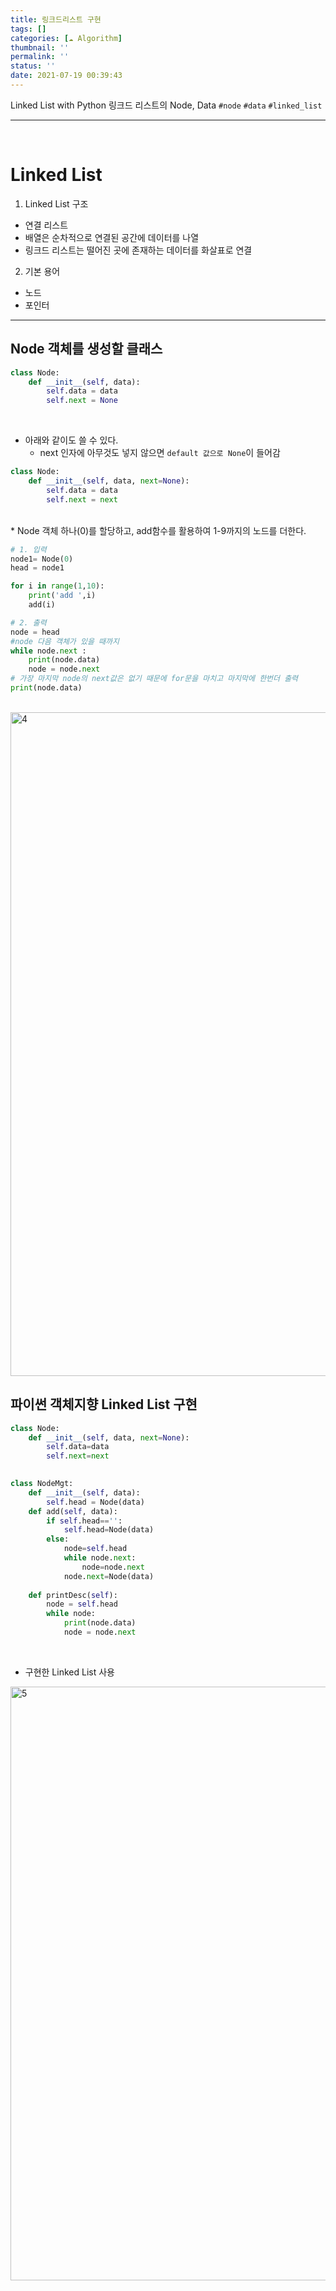 ```yaml
---
title: 링크드리스트 구현
tags: []
categories: [☁️ Algorithm]
thumbnail: ''
permalink: ''
status: ''
date: 2021-07-19 00:39:43
---
```


Linked List with Python
링크드 리스트의 Node, Data
`#node` `#data` `#linked_list`
<!-- excerpt -->
<!-- toc -->

---

<br>

# Linked List

1. Linked List 구조
* 연결 리스트
* 배열은 순차적으로 연결된 공간에 데이터를 나열
* 링크드 리스트는 떨어진 곳에 존재하는 데이터를 화살표로 연결

2. 기본 용어
* 노드
* 포인터

---

## Node 객체를 생성할 클래스

```python
class Node:
    def __init__(self, data):
        self.data = data
        self.next = None
```
<br>

* 아래와 같이도 쓸 수 있다.
  - next 인자에 아무것도 넣지 않으면 `default 값으로 None`이 들어감

```python
class Node:
    def __init__(self, data, next=None):
        self.data = data
        self.next = next
```

<br>
* Node 객체 하나(0)를 할당하고, add함수를 활용하여 1-9까지의 노드를 더한다.

```python
# 1. 입력
node1= Node(0)
head = node1

for i in range(1,10):
    print('add ',i)
    add(i)

# 2. 출력
node = head
#node 다음 객체가 있을 때까지
while node.next : 
    print(node.data)
    node = node.next
# 가장 마지막 node의 next값은 없기 때문에 for문을 마치고 마지막에 한번더 출력
print(node.data) 
```
<br>
<img width="1062" alt="4" src="https://user-images.githubusercontent.com/28856435/126073591-23031a06-9a7b-42d9-ad47-667624343fbd.png">
<br>

## 파이썬 객체지향 Linked List 구현

```python
class Node:
    def __init__(self, data, next=None):
        self.data=data
        self.next=next
        

class NodeMgt:
    def __init__(self, data):
        self.head = Node(data)
    def add(self, data):
        if self.head=='':
            self.head=Node(data)
        else:
            node=self.head
            while node.next:
                node=node.next
            node.next=Node(data)
    
    def printDesc(self):
        node = self.head
        while node:
            print(node.data)
            node = node.next
```
<br>

* 구현한 Linked List 사용

<img width="950" alt="5" src="https://user-images.githubusercontent.com/28856435/126073891-c22c8817-0c1a-478e-9b86-53b9adf5394c.png">

<br>
